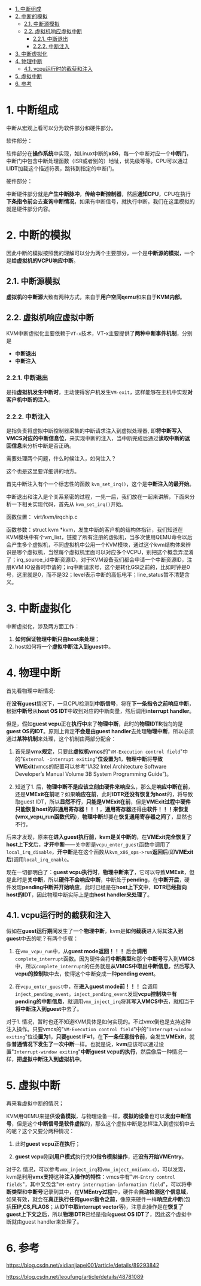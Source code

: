 <!-- @import "[TOC]" {cmd="toc" depthFrom=1 depthTo=6 orderedList=false} -->

<!-- code_chunk_output -->

- [1. 中断组成](#1-中断组成)
- [2. 中断的模拟](#2-中断的模拟)
  - [2.1. 中断源模拟](#21-中断源模拟)
  - [2.2. 虚拟机响应虚拟中断](#22-虚拟机响应虚拟中断)
    - [2.2.1. 中断退出](#221-中断退出)
    - [2.2.2. 中断注入](#222-中断注入)
- [3. 中断虚拟化](#3-中断虚拟化)
- [4. 物理中断](#4-物理中断)
  - [4.1. vcpu运行时的截获和注入](#41-vcpu运行时的截获和注入)
- [5. 虚拟中断](#5-虚拟中断)
- [6. 参考](#6-参考)

<!-- /code_chunk_output -->

# 1. 中断组成

中断从宏观上看可以分为软件部分和硬件部分。

软件部分：

软件部分在**操作系统**中实现，如Linux中断的**x86**，每一个中断对应一个**中断门**，中断门中包含中断处理函数（ISR或者别的）地址，优先级等等。CPU可以通过**LIDT**加载这个描述符表，跳转到指定的中断门。

硬件部分：

中断硬件部分就是**产生中断脉冲**，**传给中断控制器**，然后**通知CPU**，CPU在执行**下条指令前**会去**查询中断情况**，如果有中断信号，就执行中断。我们在这里模拟的就是硬件部分内容。

# 2. 中断的模拟

因此中断的模拟按照我的理解可以分为两个主要部分，一个是**中断源的模拟**，一个是**给虚拟机的VCPU响应中断**。

## 2.1. 中断源模拟

**虚拟机**的**中断源**大致有两种方式，来自于**用户空间qemu**和来自于**KVM内部**。

## 2.2. 虚拟机响应虚拟中断

KVM中断虚拟化主要依赖于`VT-x`技术，VT-x主要提供了**两种中断事件机制**，分别是

- **中断退出**
- **中断注入**

### 2.2.1. 中断退出

是指**虚拟机发生中断时**，主动使得客户机发生`VM-exit`，这样能够在主机中实现**对客户机中断的注入**。

### 2.2.2. 中断注入

是指负责将虚拟中断控制器采集的中断请求注入到虚拟处理器, 即**将中断写入VMCS对应的中断信息位**，来实现中断的注入，当中断完成后通过**读取中断的返回信息**来分析中断是否正确。

需要处理两个问题，什么时候注入，如何注入？

这个也是这里要详细讲的地方。

首先中断注入有个一个标志性的函数 `kvm_set_irq()`，这个是**中断注入的最开始**。

中断退出和注入是个关系紧密的过程，一先一后，我们放在一起来讲解，下面来分析一下相关实现代码，首先从 `kvm_set_irq()`开始。

函数位置： virt/kvm/irqchip.c

函数参数：struct kvm *kvm，发生中断的客户机的结构体指针，我们知道在KVM模块中有个vm_list，链接了所有注册的虚拟机，当多次使用QEMU命令以后会产生多个虚拟机，不同虚拟机中公用一个KVM模块，通过这个kvm结构体来辨识是哪个虚拟机，当然每个虚拟机里面可以对应多个VCPU，别把这个概念弄混淆了；irq_source_id中断资源ID，对于KVM设备我们都会申请一个中断资源ID，注册KVM IO设备时申请的；irq中断请求号，这个是转化GSI之前的，比如时钟是0号，这里就是0，而不是32；level表示中断的高低电平；line_status暂不清楚含义。





# 3. 中断虚拟化

中断虚拟化，涉及两方面工作：

1. **如何保证物理中断只由host来处理**；
2. host如何将一个**虚拟中断注入到guest**中。

# 4. 物理中断

首先看物理中断情况:

在**没有guest**情况下，一旦CPU检测到**中断信号**，将在**下一条指令之前响应中断**，根据**中断号**从**host OS IDT**中取到对应的中断向量，然后调用**interrupt handler**。

但是，假如**guest vcpu**正在**执行中**来了**物理中断**，此时的**物理IDTR**指向的是**guest OS的IDT**。原则上肯定**不会是由guest handler**去处理**物理中断**，所以必须通过**某种机制**来处理，这个机制由两部分配合：

1. 首先是**vmx规定**，只要此**虚拟机vmcs**的"`VM-Execution control field`"中的"`External -interrupt exiting`"**位设置为1**，**物理中断**将**导致VMExit**(vmcs的配置可以参考“IA32 Intel Architecture Software Developer’s Manual Volume 3B System Programming Guide”)。

2. 知道了1. 后，**物理中断不是应该立刻由硬件来响应**么，那么是**响应中断在前**，还是**VMExit在前**呢？如果**响应在前**，此时**IDTR还没有恢复为host**的，将导致取guest IDT，所以**显然不行**，**只能是VMExit在前**，但是**VMExit过程**中**硬件只能恢复host的非通用寄存器！！！**，**通用寄存器**还得由**软件！！！来恢复(vmx_vcpu_run函数代码**)，**物理中断**却要在**恢复通用寄存器之间**了，显然也不行。

后来才发现，原来在**进入guest执行前**，**kvm是关中断的**，在**VMExit完全恢复了host上下文**后，**才开中断**——关中断是`vcpu_enter_guest`函数中调用了`local_irq_disable`，**开中断**是在这个函数从`kvm_x86_ops->run`**返回后**(即**VMExit后**)调用`local_irq_enable`。

现在一切都明白了：**guest vcpu执行时**，**物理中断来了**，它可以导致**VMExit**，但是此时是**关中断**，所以**硬件不会响应中断**，中断处于**pending**，在**中断开后**，硬件发现**pending中断并开始响应**，此时已经是在**host上下文**中，**IDTR已经指向host的IDT**，因此物理中断实际上是由**host handler来处理**了。

## 4.1. vcpu运行时的截获和注入

假如在**guest运行期间**发生了一个**物理中断**，kvm是**如何截获**进入将其**注入到guest**中去的呢？有两个步骤：

1. 在`vmx_vcpu_run`中，从**guest mode返回！！！** 后会**调用**`complete_interrupt`函数。因为硬件会将**中断类型**和那个**中断号**写入到**VMCS**中，所以`complete_interrupt`的任务就是**从VMCS中取出中断信息**，然后**写入vcpu的控制块**中去，使得这个中断变成一种**pending event**。

2. 在`vcpu_enter_guest`中，在**进入guest mode前！！！** 会调用`inject_pending_event`。`inject_pending_event`发现**vcpu控制块**中**有pending的中断信息**，就调用`vmx_inject_irq`将其**写入VMCS中**去，就相当于**将中断注入到guest**中去了。

对于1. 情况，暂时也还不知道KVM具体是如何实现的。不过vmx倒也是支持这种注入操作。只要vmcs的"`VM-Execution control field`"中的"`Interrupt-window exiting`"位设**置为1**，**只要guest IF=1**，在**下一条任意指令前**，会发生**VMExit**，就像**普通情况下发生了一次中断**一样。也就是说，**kvm**应该可以通过设置"`Interrupt-window exiting`"**中断guest vcpu的执行**，然后像后一种情况一样，**把虚拟中断注入到虚拟机中**。

# 5. 虚拟中断

再来看虚拟中断的情况；

KVM用QEMU来提供**设备模拟**，与物理设备一样，**模拟的设备**也可以**发出中断信号**，但是这个**中断信号是软件虚拟**的，那么这个虚拟中断是怎样注入到虚拟机中去的呢？这个又要分两种情况：

1. 此时**guest vcpu正在执行**；

2. **guest vcpu**刚到**用户模式**执行完**IO指令模拟操作**，还**没有开始VMEntry**。

对于2. 情况，可以参考`vmx_inject_irq`和`vmx_inject_nmi`(`vmx.c`)，可以发现，kvm是利用**vmx支持**这种**注入操作的特性**：vmcs中有"`VM-Entry control fields`"，其中又包含"`VM-entry interruption-information field`"，可以将**中断类型**和**中断号**记录到其中，在**VMEntry过程**中，硬件会**自动检测这个信息域**，如果有效，就会在**真正执行任何guest指令之前**，像原来硬件一样**响应此中断**(包括**压IP,CS,FLAGS**；从**IDT中取interrupt vector**等)，注意此操作是在**恢复了guest上下文之后**，所以**物理IDTR**已经是指向**guest OS IDT**了，因此这个虚拟中断就由guest handler来处理了。

# 6. 参考

https://blog.csdn.net/xidianjiapei001/article/details/89293842

https://blog.csdn.net/leoufung/article/details/48781089